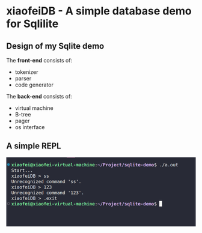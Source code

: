 # xiaofeiDB - A simple database demo for **Sqlilite**

## Design of my Sqlite demo
The **front-end** consists of:
- tokenizer
- parser
- code generator

The **back-end** consists of:
- virtual machine
- B-tree
- pager
- os interface

## A simple REPL
![Test](./img/repl_test.png)
